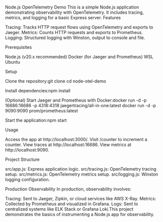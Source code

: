 Node.js OpenTelemetry Demo
This is a simple Node.js application demonstrating observability with OpenTelemetry. It includes tracing, metrics, and logging for a basic Express server.
Features

Tracing: Tracks HTTP request flows using OpenTelemetry and exports to Jaeger.
Metrics: Counts HTTP requests and exports to Prometheus.
Logging: Structured logging with Winston, output to console and file.

Prerequisites

Node.js (v20.x recommended)
Docker (for Jaeger and Prometheus)
WSL Ubuntu

Setup

Clone the repository:git clone <your-repo-url>
cd node-otel-demo


Install dependencies:npm install


(Optional) Start Jaeger and Prometheus with Docker:docker run -d -p 16686:16686 -p 4318:4318 jaegertracing/all-in-one:latest
docker run -d -p 9090:9090 prom/prometheus:latest


Start the application:npm start



Usage

Access the app at http://localhost:3000/.
Visit /counter to increment a counter.
View traces at http://localhost:16686.
View metrics at http://localhost:9090.

Project Structure

src/app.js: Express application logic.
src/tracing.js: OpenTelemetry tracing setup.
src/metrics.js: OpenTelemetry metrics setup.
src/logging.js: Winston logging configuration.

Production Observability
In production, observability involves:

Tracing: Sent to Jaeger, Zipkin, or cloud services like AWS X-Ray.
Metrics: Collected by Prometheus and visualized in Grafana.
Logs: Sent to centralized systems like ELK Stack or Grafana Loki.This project demonstrates the basics of instrumenting a Node.js app for observability.

